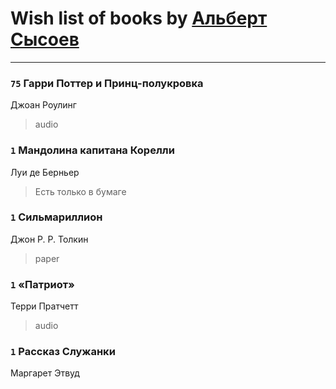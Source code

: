 # Wish list of books by [Альберт Сысоев](http://vk.com/id47446642)
---

### `75` Гарри Поттер и Принц-полукровка
Джоан Роулинг
> audio

### `1` Мандолина капитана Корелли
Луи де Берньер
> Есть только в бумаге

### `1` Сильмариллион
Джон Р. Р. Толкин
> paper

### `1` «Патриот»
Терри Пратчетт
> audio

### `1` Рассказ Служанки
Маргарет Этвуд

